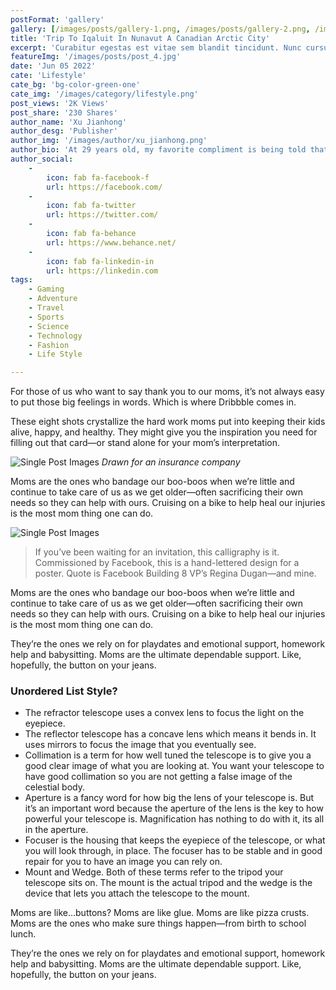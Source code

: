 ```yaml
---
postFormat: 'gallery'
gallery: [/images/posts/gallery-1.png, /images/posts/gallery-2.png, /images/posts/gallery-3.png, /images/posts/gallery-4.png]
title: 'Trip To Iqaluit In Nunavut A Canadian Arctic City'
excerpt: 'Curabitur egestas est vitae sem blandit tincidunt. Nunc cursus interdum odio sit amet gravida.'
featureImg: '/images/posts/post_4.jpg'
date: 'Jun 05 2022'
cate: 'Lifestyle'
cate_bg: 'bg-color-green-one'
cate_img: '/images/category/lifestyle.png'
post_views: '2K Views'
post_share: '230 Shares'
author_name: 'Xu Jianhong'
author_desg: 'Publisher'
author_img: '/images/author/xu_jianhong.png'
author_bio: 'At 29 years old, my favorite compliment is being told that I look like my mom. Seeing myself in her image, like this daughter up top, makes me so proud of how far I’ve come, and so thankful for where I come from.'
author_social:
    -
        icon: fab fa-facebook-f
        url: https://facebook.com/
    -
        icon: fab fa-twitter
        url: https://twitter.com/
    -
        icon: fab fa-behance
        url: https://www.behance.net/
    - 
        icon: fab fa-linkedin-in
        url: https://linkedin.com
tags: 
    - Gaming
    - Adventure
    - Travel
    - Sports
    - Science
    - Technology
    - Fashion
    - Life Style

---
```


For those of us who want to say thank you to our moms, it’s not always easy to put those big feelings in words. Which is where Dribbble comes in.

These eight shots crystallize the hard work moms put into keeping their kids alive, happy, and healthy. They might give you the inspiration you need for filling out that card—or stand alone for your mom’s interpretation.

![Single Post Images](/images/post-single/post-single-img-1.jpg)
*Drawn for an insurance company*

Moms are the ones who bandage our boo-boos when we’re little and continue to take care of us as we get older—often sacrificing their own needs so they can help with ours. Cruising on a bike to help heal our injuries is the most mom thing one can do.

![Single Post Images](/images/clientbanner/clientbanner.jpg)

> If you’ve been waiting for an invitation, this calligraphy is it. Commissioned by Facebook, this is a hand-lettered design for a poster. Quote is Facebook Building 8 VP’s Regina Dugan—and mine.

Moms are the ones who bandage our boo-boos when we’re little and continue to take care of us as we get older—often sacrificing their own needs so they can help with ours. Cruising on a bike to help heal our injuries is the most mom thing one can do.

They’re the ones we rely on for playdates and emotional support, homework help and babysitting. Moms are the ultimate dependable support. Like, hopefully, the button on your jeans.

### Unordered List Style?

- The refractor telescope uses a convex lens to focus the light on the eyepiece.
- The reflector telescope has a concave lens which means it bends in. It uses mirrors to focus the image that you eventually see.
- Collimation is a term for how well tuned the telescope is to give you a good clear image of what you are looking at. You want your telescope to have good collimation so you are not getting a false image of the celestial body.
- Aperture is a fancy word for how big the lens of your telescope is. But it’s an important word because the aperture of the lens is the key to how powerful your telescope is. Magnification has nothing to do with it, its all in the aperture.
- Focuser is the housing that keeps the eyepiece of the telescope, or what you will look through, in place. The focuser has to be stable and in good repair for you to have an image you can rely on.
- Mount and Wedge. Both of these terms refer to the tripod your telescope sits on. The mount is the actual tripod and the wedge is the device that lets you attach the telescope to the mount.

Moms are like…buttons? Moms are like glue. Moms are like pizza crusts. Moms are the ones who make sure things happen—from birth to school lunch.

They’re the ones we rely on for playdates and emotional support, homework help and babysitting. Moms are the ultimate dependable support. Like, hopefully, the button on your jeans.



